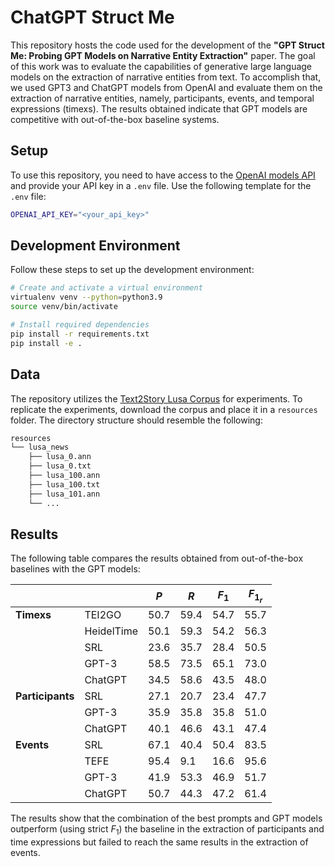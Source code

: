 # ChatGPT Struct Me

This repository hosts the code used for the development of the **"GPT Struct Me: Probing GPT Models on Narrative Entity Extraction"** paper. The goal of this work was to evaluate the capabilities of generative large language models on the extraction of narrative entities from text. To accomplish that, we used GPT3 and ChatGPT models from OpenAI and evaluate them on the extraction of narrative entities, namely, participants, events, and temporal expressions (timexs). The results obtained indicate that GPT models are competitive with out-of-the-box baseline systems.

## Setup

To use this repository, you need to have access to the [OpenAI models API](https://platform.openai.com/docs/introduction) and provide your API key in a `.env` file. Use the following template for the `.env` file:

```sh
OPENAI_API_KEY="<your_api_key>"
```

## Development Environment

Follow these steps to set up the development environment:

```sh
# Create and activate a virtual environment
virtualenv venv --python=python3.9
source venv/bin/activate

# Install required dependencies
pip install -r requirements.txt
pip install -e .
```

## Data

The repository utilizes the [Text2Story Lusa Corpus](https://rdm.inesctec.pt/dataset/cs-2023-018) for experiments. To replicate the experiments, download the corpus and place it in a `resources` folder. The directory structure should resemble the following:

```sh
resources
└── lusa_news
    ├── lusa_0.ann
    ├── lusa_0.txt
    ├── lusa_100.ann
    ├── lusa_100.txt
    ├── lusa_101.ann
    └── ...
```

## Results

The following table compares the results obtained from out-of-the-box baselines with the GPT models:

|                   |             |  $P$  |  $R$  | $F_{1}$ | $F_{1_{r}}$ |
|-------------------|-------------|-------|-------|---------|-------------|
| **Timexs**        | TEI2GO      | 50.7  | 59.4  |   54.7  |     55.7    |
|                   | HeidelTime  | 50.1  | 59.3  |   54.2  |     56.3    |
|                   | SRL         | 23.6  | 35.7  |   28.4  |     50.5    |
|                   | GPT-3       | 58.5  | 73.5  |   65.1  |     73.0    |
|                   | ChatGPT     | 34.5  | 58.6  |   43.5  |     48.0    |
| **Participants**  | SRL         | 27.1  | 20.7  |   23.4  |     47.7    |
|                   | GPT-3       | 35.9  | 35.8  |   35.8  |     51.0    |
|                   | ChatGPT     | 40.1  | 46.6  |   43.1  |     47.4    |
| **Events**        | SRL         | 67.1  | 40.4  |   50.4  |     83.5    |
|                   | TEFE        | 95.4  | 9.1   |   16.6  |     95.6    |
|                   | GPT-3       | 41.9  | 53.3  |   46.9  |     51.7    |
|                   | ChatGPT     | 50.7  | 44.3  |   47.2  |     61.4    |

The results show that the combination of the best prompts and GPT models outperform (using strict $F_1$) the baseline in the extraction of participants and time expressions but failed to reach the same results in the extraction of events.
